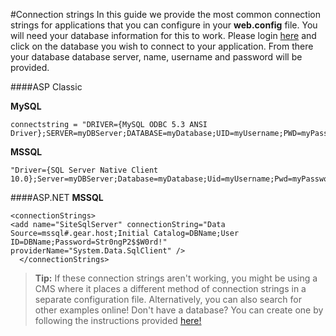 #Connection strings
In this guide we provide the most common connection strings for applications that you can configure in your **web.config** file. You will need your database information for this to work. Please login [here](https://my.gearhost.com/Databases) and click on the database you wish to connect to your application. From there your database database server, name, username and password will be provided.



####ASP Classic

**MySQL**

    connectstring = "DRIVER={MySQL ODBC 5.3 ANSI Driver};SERVER=myDBServer;DATABASE=myDatabase;UID=myUsername;PWD=myPassword;"

**MSSQL**


    "Driver={SQL Server Native Client 10.0};Server=myDBServer;Database=myDatabase;Uid=myUsername;Pwd=myPassword;"


####ASP.NET
**MSSQL**

    <connectionStrings>
    <add name="SiteSqlServer" connectionString="Data Source=mssql#.gear.host;Initial Catalog=DBName;User ID=DBName;Password=Str0ngP2$$W0rd!" providerName="System.Data.SqlClient" />
      </connectionStrings>



>**Tip:** If these connection strings aren't working, you might be using a CMS where it places a different method of connection strings in a separate configuration file. Alternatively, you can also search for other examples online! Don't have a database? You can create one by following the instructions provided [here!](https://www.gearhost.com/documentation/create-a-database)
